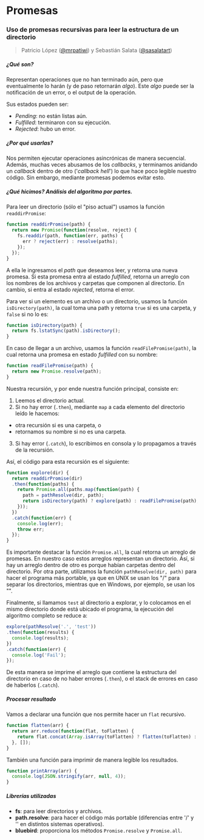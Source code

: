 # Promesas
### Uso de promesas recursivas para leer la estructura de un directorio

> Patricio López ([@mrpatiwi](https://github.com/mrpatiwi)) y Sebastián Salata ([@sasalatart](https://github.com/sasalatart))

##### ¿Qué son?
Representan operaciones que no han terminado aún, pero que eventualmente lo harán (y de paso retornarán *algo*). Este *algo* puede ser la notificación de un error, o el output de la operación.

Sus estados pueden ser:
 * *Pending*: no están listas aún.
 * *Fulfilled*: terminaron con su ejecución.
 * *Rejected*: hubo un error.

##### ¿Por qué usarlas?
Nos permiten ejecutar operaciones asincrónicas de manera secuencial. Además, muchas veces abusamos de los *callbacks*, y terminamos anidando un *callback* dentro de otro ('*callback hell*') lo que hace poco legible nuestro código. Sin embargo, mediante promesas podemos evitar esto.

##### ¿Qué hicimos? Análisis del algoritmo por partes.
Para leer un directorio (sólo el "piso actual") usamos la función `readdirPromise`:

```javascript
function readdirPromise(path) {
  return new Promise(function(resolve, reject) {
    fs.readdir(path, function(err, paths) {
      err ? reject(err) : resolve(paths);
    });
  });
}
```

A ella le ingresamos el *path* que deseamos leer, y retorna una nueva promesa. Si esta promesa entra al estado *fulfilled*, retorna un arreglo con los nombres de los archivos y carpetas que componen al directorio. En cambio, si entra al estado *rejected*, retorna el error.

Para ver si un elemento es un archivo o un directorio, usamos la función `isDirectory(path)`, la cual toma una path y retorna `true` si es una carpeta, y `false` si no lo es:

```javascript
function isDirectory(path) {
  return fs.lstatSync(path).isDirectory();
}
```

En caso de llegar a un archivo, usamos la función `readFilePromise(path)`, la cual retorna una promesa en estado *fulfilled* con su nombre:

```javascript
function readFilePromise(path) {
  return new Promise.resolve(path);
}
```

Nuestra recursión, y por ende nuestra función principal, consiste en:

 1. Leemos el directorio actual.
 2. Si no hay error (`.then`), mediante `map` a cada elemento del directorio leído le hacemos:
  * otra recursión si es una carpeta, o
  * retornamos su nombre si no es una carpeta.
 3. Si hay error (`.catch`), lo escribimos en consola y lo propagamos a través de la recursión.

Así, el código para esta recursión es el siguiente:

```javascript
function explore(dir) {
  return readdirPromise(dir)
  .then(function(paths) {
    return Promise.all(paths.map(function(path) {
      path = pathResolve(dir, path);
      return isDirectory(path) ? explore(path) : readFilePromise(path);
    }));
  })
  .catch(function(err) {
    console.log(err);
    throw err;
  });
}
```

Es importante destacar la función `Promise.all`, la cual retorna un arreglo de promesas. En nuestro caso estos arreglos representan un directorio. Así, si hay un arreglo dentro de otro es porque habían carpetas dentro del directorio.
Por otra parte, utilizamos la función `pathResolve(dir, path)` para hacer el programa más portable, ya que en UNIX se usan los "/" para separar los directorios, mientras que en Windows, por ejemplo, se usan los "\".

Finalmente, si llamamos `test` al directorio a explorar, y lo colocamos en el mismo directorio donde está ubicado el programa, la ejecución del algoritmo completo se reduce a:

```javascript
explore(pathResolve('.', 'test'))
.then(function(results) {
  console.log(results);
})
.catch(function(err) {
  console.log('Fail');
});
```

De esta manera se imprime el arreglo que contiene la estructura del directorio en caso de no haber errores (`.then`), o el stack de errores en caso de haberlos (`.catch`).

##### Procesar resultado

Vamos a declarar una función que nos permite hacer un `flat` recursivo.

```javascript
function flatten(arr) {
  return arr.reduce(function(flat, toFlatten) {
    return flat.concat(Array.isArray(toFlatten) ? flatten(toFlatten) : toFlatten);
  }, []);
}
```

También una función para imprimir de manera legible los resultados.
```javascript
function printArray(arr) {
  console.log(JSON.stringify(arr, null, 4));
}
```

##### Librerías utilizadas
 * **fs**: para leer directorios y archivos.
 * **path.resolve**: para hacer el código más portable (diferencias entre '/' y '\' en distintos sistemas operativos).
 * **bluebird**: proporciona los métodos `Promise.resolve` y `Promise.all`.
